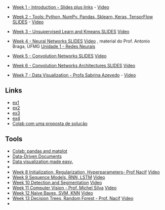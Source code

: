 
* [Week 1 - Introduction - Slides plus links](https://docs.google.com/presentation/d/e/2PACX-1vRTjBmaFWvc21qBbG5bD7L3lV-QgE0rCnXoGUodtDAqIOTr_LKk4n-5Zi7hnGlT-U1HzcFyBYhW1LVm/pub?start=false&loop=false&delayms=3000) -  [Video](https://www.youtube.com/playlist?list=PL-khHIKnEw7OdjkbW4l7fk5H6s-gpwS1E)

* [Week 2 - Tools: Python, NumPy, Pandas, Sklearn, Keras, TensorFlow    SLIDES](https://docs.google.com/presentation/d/e/2PACX-1vQmTWR8lje4hd619-gXVBJbwytqmMK8fzH9kpgqnww9QB7KcsC1pE0dh3aZXK3t_wA_f_EVI4ebBr0G/pub?start=false&loop=false&delayms=3000)  - [Video](https://www.youtube.com/playlist?list=PL-khHIKnEw7NoOjYO5b11A_LJQ0Ot804R) 
* [Week 3 - Unsupervised Learn and Kmeans    SLIDES](https://docs.google.com/presentation/d/e/2PACX-1vRgWvDE4ZvIt3Fni6NAPft6E4zBZTAw5HD6xjLxrBqe4wXkuznTJHCUCvFZX2plK8HNXo-gxShw0pei/pub?start=false&loop=false&delayms=3000) [Video](https://www.youtube.com/playlist?list=PL-khHIKnEw7OSsoHD5f8FfOGIC8CMa5yN)
* [Week 4 - Neural Networks    SLIDES](https://docs.google.com/presentation/d/e/2PACX-1vSqVGe06rL9WJcwata7SmP9tnLX8RTR0rUoUVlqI_qHhwZ8GFNEfs3UM8BkVK5_SlmFAQN0wg67iMlL/pub?start=false&loop=false&delayms=3000) [Video](https://www.youtube.com/playlist?list=PL-khHIKnEw7PzsO4cJISpSPsm_dDtullr) , material do Prof. Antonio Braga, UFMG [Unidade 1 - Redes Neurais](https://www.youtube.com/playlist?list=PL9LlC0pBeCU9mQV8G7SQbyXG7y-tW5uab)
* [Week 5 - Convolution Networks SLIDES](https://docs.google.com/presentation/d/e/2PACX-1vT3TNv3Ug3hjmQlAIo7lJWAM1tfmXK5eVdGYsfRw4EHPtjRQbA2mN7df3gh1zsV6R2dS7ugP_uoJ9KA/pub?start=false&loop=false&delayms=3000) [Video](https://www.youtube.com/playlist?list=PL-khHIKnEw7NiTIEB5yGoEDZGaWRS-rK_)
* [Week 6 - Convolution Networks Architectures SLIDES](https://docs.google.com/presentation/d/e/2PACX-1vRiONN8MTxu6MR7LEr2LI0-9jitsIopZ0M4GxnmDOBq4InF7dvVDEH7IWIiiSBZSrbyFDjXFY4mcnLp/pub?start=false&loop=false&delayms=3000) [Video](https://www.youtube.com/playlist?list=PL-khHIKnEw7MzURdDabpInbBW72RGJzpj)
* [Week 7 - Data Visualization - Profa Sabrina Azevedo](https://github.com/arduinoufv/inf792/blob/main/lectures/INF792_Introducao_aprendizagem_maquina_v02%20(1).pdf) -  [Video](https://www.youtube.com/playlist?list=PL-khHIKnEw7MNEl72sRhpEaQZWpAAAQJu)
## Links
* [ex1](https://community.storytellingwithdata.com/exercises/table-takeaways#submit-exercise)
* [ex2](https://community.storytellingwithdata.com/exercises/presenting-a-scatterplot)
* [ex3](https://community.storytellingwithdata.com/exercises/reduce-complexity-2)
* [ex4](https://community.storytellingwithdata.com/exercises/practice-providing-feedback)
* [Colab com uma proposta de solução](https://colab.research.google.com/drive/1vVlyNyi5Y5fYt7aLSV_qlkRKO8ZyicQm)
## Tools
* [Colab: pandas and matplot](https://colab.research.google.com/notebooks/charts.ipynb)
* [Data-Driven Documents](https://d3js.org/)
* [Data visualization made easy.](https://d3plus.org/)
* 
* [Week 8 Initialization, Regularization, Hyperparameters- Prof Nacif]() [Video]()
* [Week 9 Sequence Models, RNN, LSTM]() [Video]()
* [Week 10 Detection and Segmentation]() [Video]()
* [Week 11 Computer Vision - Prof. Michel Silva]() [Video]()
* [Week 12 Naive Bayes, SVM, KNN]() [Video]()
* [Week 13 Decision Trees, Random Forest - Prof. Nacif]() [Video]()
* 


